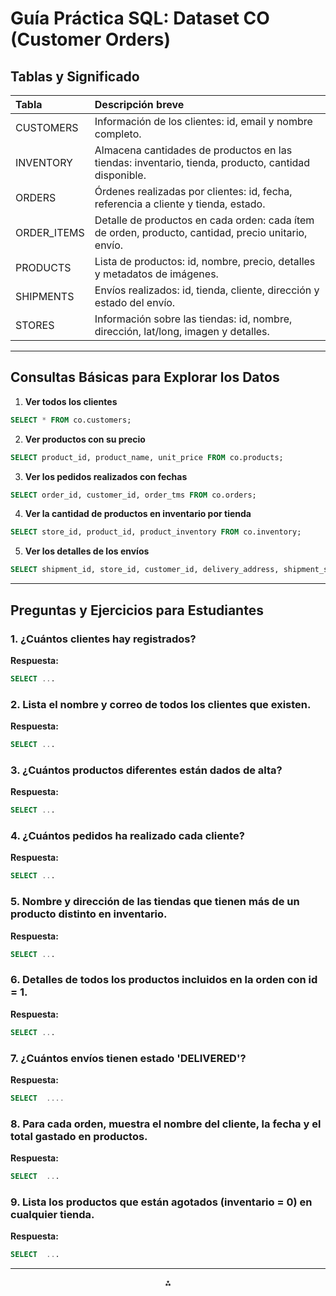 
# Guía Práctica SQL: Dataset CO (Customer Orders)

## Tablas y Significado

| Tabla | Descripción breve |
| :-- | :-- |
| CUSTOMERS | Información de los clientes: id, email y nombre completo. |
| INVENTORY | Almacena cantidades de productos en las tiendas: inventario, tienda, producto, cantidad disponible. |
| ORDERS | Órdenes realizadas por clientes: id, fecha, referencia a cliente y tienda, estado. |
| ORDER_ITEMS | Detalle de productos en cada orden: cada ítem de orden, producto, cantidad, precio unitario, envío. |
| PRODUCTS | Lista de productos: id, nombre, precio, detalles y metadatos de imágenes. |
| SHIPMENTS | Envíos realizados: id, tienda, cliente, dirección y estado del envío. |
| STORES | Información sobre las tiendas: id, nombre, dirección, lat/long, imagen y detalles. |


***

## Consultas Básicas para Explorar los Datos

1. **Ver todos los clientes**

```sql
SELECT * FROM co.customers;
```

2. **Ver productos con su precio**

```sql
SELECT product_id, product_name, unit_price FROM co.products;
```

3. **Ver los pedidos realizados con fechas**

```sql
SELECT order_id, customer_id, order_tms FROM co.orders;
```

4. **Ver la cantidad de productos en inventario por tienda**

```sql
SELECT store_id, product_id, product_inventory FROM co.inventory;
```

5. **Ver los detalles de los envíos**

```sql
SELECT shipment_id, store_id, customer_id, delivery_address, shipment_status FROM co.shipments;
```


***

## Preguntas y Ejercicios para Estudiantes

### 1. ¿Cuántos clientes hay registrados?

**Respuesta:**

```sql
SELECT ... 
```


### 2. Lista el nombre y correo de todos los clientes que existen.

**Respuesta:**

```sql
SELECT ...
```


### 3. ¿Cuántos productos diferentes están dados de alta?

**Respuesta:**

```sql
SELECT ...
```


### 4. ¿Cuántos pedidos ha realizado cada cliente?

**Respuesta:**

```sql
SELECT ...
```


### 5. Nombre y dirección de las tiendas que tienen más de un producto distinto en inventario.

**Respuesta:**

```sql
SELECT ... 
```


### 6. Detalles de todos los productos incluidos en la orden con id = 1.

**Respuesta:**

```sql
SELECT ...

```


### 7. ¿Cuántos envíos tienen estado 'DELIVERED'?

**Respuesta:**

```sql
SELECT  ....
```


### 8. Para cada orden, muestra el nombre del cliente, la fecha y el total gastado en productos.

**Respuesta:**

```sql
SELECT  ...
```


### 9. Lista los productos que están agotados (inventario = 0) en cualquier tienda.

**Respuesta:**

```sql
SELECT  ...
```


***


<div style="text-align: center">⁂</div>

[^1]: https://www.youtube.com/watch?v=TXVLofytIgw

[^2]: https://www.youtube.com/watch?v=41hkAqJ82d8

[^3]: https://docs.oracle.com/es-ww/iaas/nosql-database/doc/table-design.html

[^4]: https://www.mywebstudies.com/post/oracle-dba/tablas-y-vistas-del-diccionario-de-datos-en-oracle

[^5]: https://interpolados.wordpress.com/2017/11/24/estructura-de-la-base-de-datos-oracle/

[^6]: https://www.youtube.com/watch?v=Gx3_Ri428cw

[^7]: https://experienceleague.adobe.com/es/docs/commerce-business-intelligence/mbi/analyze/warehouse-manager/table-relationships

[^8]: https://www.youtube.com/watch?v=PtYJgupJ7uE

[^9]: https://translate.google.com/translate?u=https%3A%2F%2Fdocs.oracle.com%2Fcd%2FE19078-01%2Fmysql%2Fmysql-refman-5.0%2Finformation-schema.html\&hl=es\&sl=en\&tl=es\&client=srp

[^10]: https://support.microsoft.com/es-es/office/relaciones-entre-tablas-en-un-modelo-de-datos-533dc2b6-9288-4363-9538-8ea6e469112b

[^11]: https://www.scribd.com/document/351184660/Manual-Oracle-Crear-Tablas

[^12]: https://www.campusmvp.es/recursos/post/Fundamentos-de-SQL-Consultas-SELECT-multi-tabla-Tipos-de-JOIN.aspx

[^13]: https://translate.google.com/translate?u=https%3A%2F%2Fwww.oracle.com%2Fdatabase%2F\&hl=es\&sl=en\&tl=es\&client=srp

[^14]: https://blog.comparasoftware.com/que-es-tabla-en-base-de-datos/

[^15]: https://docs.oracle.com/cloud/help/es/analytics-cloud/ACUBI/ACUBI.pdf

[^16]: https://translate.google.com/translate?u=https%3A%2F%2Fwww.databasestar.com%2Foracle-live-sql%2F\&hl=es\&sl=en\&tl=es\&client=srp

[^17]: https://cursos.virtual.uniandes.edu.co/isis2304/wp-content/uploads/sites/137/2017/08/tutorial_general_sqlloader.pdf

[^18]: https://docs.oracle.com/es/applications/jd-edwards/cross-product/9.2/eoaag/forms-used-to-review-sales-order-information.html

[^19]: https://docs.oracle.com/es/learn/db23ai-sql-features/index.html

[^20]: https://www.youtube.com/watch?v=tawZmX6KM4c

